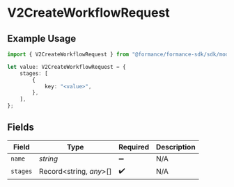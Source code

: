 # V2CreateWorkflowRequest

## Example Usage

```typescript
import { V2CreateWorkflowRequest } from "@formance/formance-sdk/sdk/models/shared";

let value: V2CreateWorkflowRequest = {
    stages: [
        {
            key: "<value>",
        },
    ],
};
```

## Fields

| Field                   | Type                    | Required                | Description             |
| ----------------------- | ----------------------- | ----------------------- | ----------------------- |
| `name`                  | *string*                | :heavy_minus_sign:      | N/A                     |
| `stages`                | Record<string, *any*>[] | :heavy_check_mark:      | N/A                     |